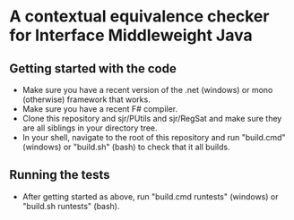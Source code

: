# A contextual equivalence checker for Interface Middleweight Java #

## Getting started with the code ##

* Make sure you have a recent version of the .net (windows) or mono (otherwise) framework that works.
* Make sure you have a recent F# compiler.
* Clone this repository and sjr/PUtils and sjr/RegSat and make sure they are all siblings in your directory tree.
* In your shell, navigate to the root of this repository and run "build.cmd" (windows) or "build.sh" (bash) to check that it all builds.

## Running the tests ##

* After getting started as above, run "build.cmd runtests" (windows) or "build.sh runtests" (bash).